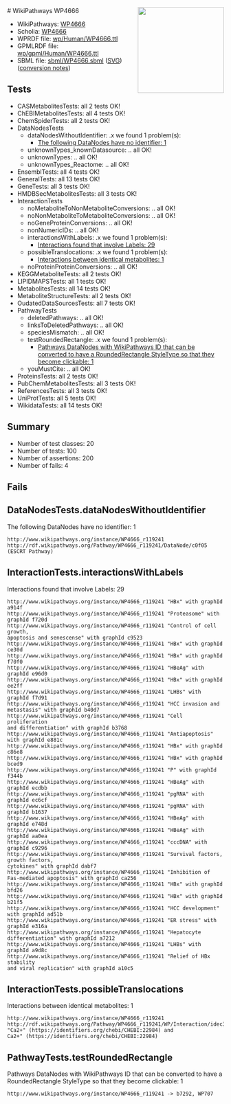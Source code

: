 <img style="float: right; width: 200px" src="../logo.png" />
# WikiPathways WP4666

* WikiPathways: [WP4666](https://identifiers.org/wikipathways:WP4666)
* Scholia: [WP4666](https://scholia.toolforge.org/wikipathways/WP4666)
* WPRDF file: [wp/Human/WP4666.ttl](../wp/Human/WP4666.ttl)
* GPMLRDF file: [wp/gpml/Human/WP4666.ttl](../wp/gpml/Human/WP4666.ttl)
* SBML file: [sbml/WP4666.sbml](../sbml/WP4666.sbml) ([SVG](../sbml/WP4666.svg)) ([conversion notes](../sbml/WP4666.txt))

## Tests
* CASMetabolitesTests: all 2 tests OK!
* ChEBIMetabolitesTests: all 4 tests OK!
* ChemSpiderTests: all 2 tests OK!
* DataNodesTests
    * dataNodesWithoutIdentifier: .x we found 1 problem(s):
        * [The following DataNodes have no identifier: 1](#d2d32fa0)
    * unknownTypes_knownDatasource: .. all OK!
    * unknownTypes: .. all OK!
    * unknownTypes_Reactome: .. all OK!
* EnsemblTests: all 4 tests OK!
* GeneralTests: all 13 tests OK!
* GeneTests: all 3 tests OK!
* HMDBSecMetabolitesTests: all 3 tests OK!
* InteractionTests
    * noMetaboliteToNonMetaboliteConversions: .. all OK!
    * noNonMetaboliteToMetaboliteConversions: .. all OK!
    * noGeneProteinConversions: .. all OK!
    * nonNumericIDs: .. all OK!
    * interactionsWithLabels: .x we found 1 problem(s):
        * [Interactions found that involve Labels: 29](#fe97a8e0)
    * possibleTranslocations: .x we found 1 problem(s):
        * [Interactions between identical metabolites: 1](#d59038c4)
    * noProteinProteinConversions: .. all OK!
* KEGGMetaboliteTests: all 2 tests OK!
* LIPIDMAPSTests: all 1 tests OK!
* MetabolitesTests: all 14 tests OK!
* MetaboliteStructureTests: all 2 tests OK!
* OudatedDataSourcesTests: all 7 tests OK!
* PathwayTests
    * deletedPathways: .. all OK!
    * linksToDeletedPathways: .. all OK!
    * speciesMismatch: .. all OK!
    * testRoundedRectangle: .x we found 1 problem(s):
        * [Pathways DataNodes with WikiPathways ID that can be converted to have a RoundedRectangle StyleType so that they become clickable: 1](#9fbad3cb)
    * youMustCite: .. all OK!
* ProteinsTests: all 2 tests OK!
* PubChemMetabolitesTests: all 3 tests OK!
* ReferencesTests: all 3 tests OK!
* UniProtTests: all 5 tests OK!
* WikidataTests: all 14 tests OK!


## Summary

* Number of test classes: 20
* Number of tests: 100
* Number of assertions: 200
* Number of fails: 4

## Fails

<a name="d2d32fa0" />

## DataNodesTests.dataNodesWithoutIdentifier

The following DataNodes have no identifier: 1
```
http://www.wikipathways.org/instance/WP4666_r119241 http://rdf.wikipathways.org/Pathway/WP4666_r119241/DataNode/c0f05 (ESCRT Pathway)
```

<a name="fe97a8e0" />

## InteractionTests.interactionsWithLabels

Interactions found that involve Labels: 29
```
http://www.wikipathways.org/instance/WP4666_r119241 "HBx" with graphId a914f
http://www.wikipathways.org/instance/WP4666_r119241 "Proteasome" with graphId f720d
http://www.wikipathways.org/instance/WP4666_r119241 "Control of cell growth,
apoptosis and senescense" with graphId c9523
http://www.wikipathways.org/instance/WP4666_r119241 "HBx" with graphId ce30d
http://www.wikipathways.org/instance/WP4666_r119241 "HBx" with graphId f70f0
http://www.wikipathways.org/instance/WP4666_r119241 "HBeAg" with graphId e96d0
http://www.wikipathways.org/instance/WP4666_r119241 "HBx" with graphId ee2ff
http://www.wikipathways.org/instance/WP4666_r119241 "LHBs" with graphId f7d91
http://www.wikipathways.org/instance/WP4666_r119241 "HCC invasion and metastasis" with graphId b40d7
http://www.wikipathways.org/instance/WP4666_r119241 "Cell proliferation
and differentiation" with graphId b3768
http://www.wikipathways.org/instance/WP4666_r119241 "Antiapoptosis" with graphId e881c
http://www.wikipathways.org/instance/WP4666_r119241 "HBx" with graphId c86e8
http://www.wikipathways.org/instance/WP4666_r119241 "HBx" with graphId bced9
http://www.wikipathways.org/instance/WP4666_r119241 "P" with graphId f344b
http://www.wikipathways.org/instance/WP4666_r119241 "HBeAg" with graphId ecdbb
http://www.wikipathways.org/instance/WP4666_r119241 "pgRNA" with graphId ec6cf
http://www.wikipathways.org/instance/WP4666_r119241 "pgRNA" with graphId b1637
http://www.wikipathways.org/instance/WP4666_r119241 "HBeAg" with graphId e748d
http://www.wikipathways.org/instance/WP4666_r119241 "HBeAg" with graphId aa0ea
http://www.wikipathways.org/instance/WP4666_r119241 "cccDNA" with graphId c9296
http://www.wikipathways.org/instance/WP4666_r119241 "Survival factors,
growth factors,
cytokines" with graphId dabf7
http://www.wikipathways.org/instance/WP4666_r119241 "Inhibition of 
Fas-mediated apoptosis" with graphId ca256
http://www.wikipathways.org/instance/WP4666_r119241 "HBx" with graphId bfd26
http://www.wikipathways.org/instance/WP4666_r119241 "HBx" with graphId b21f5
http://www.wikipathways.org/instance/WP4666_r119241 "HCC development" with graphId ad51b
http://www.wikipathways.org/instance/WP4666_r119241 "ER stress" with graphId e316a
http://www.wikipathways.org/instance/WP4666_r119241 "Hepatocyte differentiation" with graphId a7212
http://www.wikipathways.org/instance/WP4666_r119241 "LHBs" with graphId a9d8c
http://www.wikipathways.org/instance/WP4666_r119241 "Relief of HBx stability
and viral replication" with graphId a10c5
```

<a name="d59038c4" />

## InteractionTests.possibleTranslocations

Interactions between identical metabolites: 1
```
http://www.wikipathways.org/instance/WP4666_r119241 http://rdf.wikipathways.org/Pathway/WP4666_r119241/WP/Interaction/idec3b054 "Ca2+" (https://identifiers.org/chebi/CHEBI:22984) and 
Ca2+" (https://identifiers.org/chebi/CHEBI:22984)
```

<a name="9fbad3cb" />

## PathwayTests.testRoundedRectangle

Pathways DataNodes with WikiPathways ID that can be converted to have a RoundedRectangle StyleType so that they become clickable: 1
```
http://www.wikipathways.org/instance/WP4666_r119241 -> b7292, WP707
 ```

